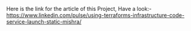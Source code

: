 Here is the link for the article of this Project, Have a look:- https://www.linkedin.com/pulse/using-terraforms-infrastructure-code-service-launch-static-mishra/
